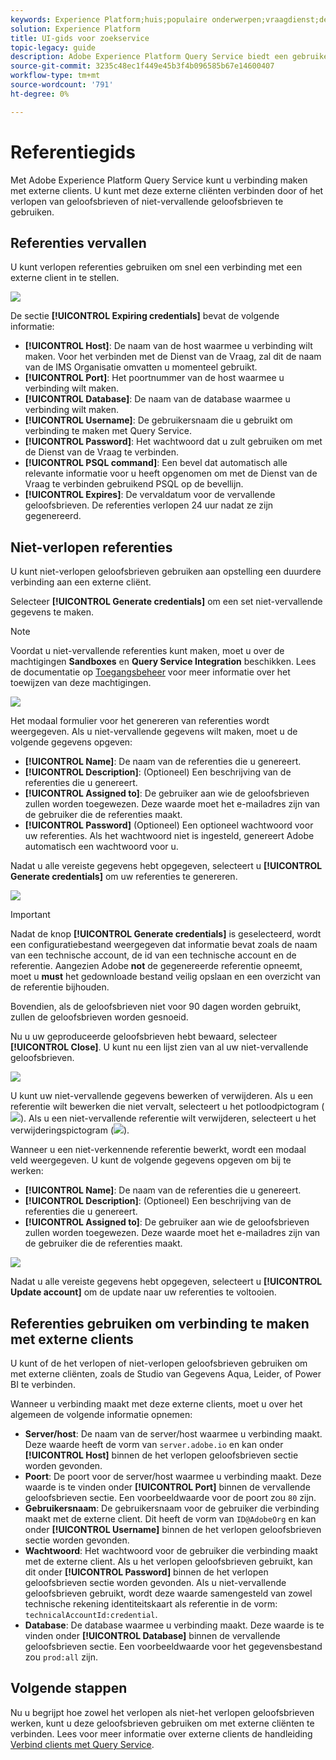 ```yaml
---
keywords: Experience Platform;huis;populaire onderwerpen;vraagdienst;de dienst van de Vraag;vraag;vraagredacteur;de redacteur van de vraag;de redacteur van de Vraag;
solution: Experience Platform
title: UI-gids voor zoekservice
topic-legacy: guide
description: Adobe Experience Platform Query Service biedt een gebruikersinterface die kan worden gebruikt voor het schrijven en uitvoeren van query's, het weergeven van eerder uitgevoerde query's en het openen van query's die zijn opgeslagen door gebruikers binnen uw IMS-organisatie.
source-git-commit: 3235c48ec1f449e45b3f4b096585b67e14600407
workflow-type: tm+mt
source-wordcount: '791'
ht-degree: 0%

---
```



# Referentiegids

Met Adobe Experience Platform Query Service kunt u verbinding maken met externe clients. U kunt met deze externe cliënten verbinden door of het verlopen van geloofsbrieven of niet-vervallende geloofsbrieven te gebruiken.

## Referenties vervallen

U kunt verlopen referenties gebruiken om snel een verbinding met een externe client in te stellen.

![](../images/ui/credentials/expiring-credentials.png)

De sectie **[!UICONTROL Expiring credentials]** bevat de volgende informatie:

- **[!UICONTROL Host]**: De naam van de host waarmee u verbinding wilt maken. Voor het verbinden met de Dienst van de Vraag, zal dit de naam van de IMS Organisatie omvatten u momenteel gebruikt.
- **[!UICONTROL Port]**: Het poortnummer van de host waarmee u verbinding wilt maken.
- **[!UICONTROL Database]**: De naam van de database waarmee u verbinding wilt maken.
- **[!UICONTROL Username]**: De gebruikersnaam die u gebruikt om verbinding te maken met Query Service.
- **[!UICONTROL Password]**: Het wachtwoord dat u zult gebruiken om met de Dienst van de Vraag te verbinden.
- **[!UICONTROL PSQL command]**: Een bevel dat automatisch alle relevante informatie voor u heeft opgenomen om met de Dienst van de Vraag te verbinden gebruikend PSQL op de bevellijn.
- **[!UICONTROL Expires]**: De vervaldatum voor de vervallende geloofsbrieven. De referenties verlopen 24 uur nadat ze zijn gegenereerd.

## Niet-verlopen referenties

U kunt niet-verlopen geloofsbrieven gebruiken aan opstelling een duurdere verbinding aan een externe cliënt.

Selecteer **[!UICONTROL Generate credentials]** om een set niet-vervallende gegevens te maken.

>[!NOTE]
>
>Voordat u niet-vervallende referenties kunt maken, moet u over de machtigingen **Sandboxes** en **Query Service Integration** beschikken. Lees de documentatie op [Toegangsbeheer](../../access-control/home.md) voor meer informatie over het toewijzen van deze machtigingen.

![](../images/ui/credentials/generate-credentials.png)

Het modaal formulier voor het genereren van referenties wordt weergegeven. Als u niet-vervallende gegevens wilt maken, moet u de volgende gegevens opgeven:

- **[!UICONTROL Name]**: De naam van de referenties die u genereert.
- **[!UICONTROL Description]**: (Optioneel) Een beschrijving van de referenties die u genereert.
- **[!UICONTROL Assigned to]**: De gebruiker aan wie de geloofsbrieven zullen worden toegewezen. Deze waarde moet het e-mailadres zijn van de gebruiker die de referenties maakt.
- **[!UICONTROL Password]** (Optioneel) Een optioneel wachtwoord voor uw referenties. Als het wachtwoord niet is ingesteld, genereert Adobe automatisch een wachtwoord voor u.

Nadat u alle vereiste gegevens hebt opgegeven, selecteert u **[!UICONTROL Generate credentials]** om uw referenties te genereren.

![](../images/ui/credentials/create-account.png)

>[!IMPORTANT]
>
>Nadat de knop **[!UICONTROL Generate credentials]** is geselecteerd, wordt een configuratiebestand weergegeven dat informatie bevat zoals de naam van een technische account, de id van een technische account en de referentie. Aangezien Adobe **not** de gegenereerde referentie opneemt, moet u **must** het gedownloade bestand veilig opslaan en een overzicht van de referentie bijhouden.
>
>Bovendien, als de geloofsbrieven niet voor 90 dagen worden gebruikt, zullen de geloofsbrieven worden gesnoeid.

Nu u uw geproduceerde geloofsbrieven hebt bewaard, selecteer **[!UICONTROL Close]**. U kunt nu een lijst zien van al uw niet-vervallende geloofsbrieven.

![](../images/ui/credentials/list-credentials.png)

U kunt uw niet-vervallende gegevens bewerken of verwijderen. Als u een referentie wilt bewerken die niet vervalt, selecteert u het potloodpictogram (![](../images/ui/credentials/edit-icon.png)). Als u een niet-vervallende referentie wilt verwijderen, selecteert u het verwijderingspictogram (![](../images/ui/credentials/delete-icon.png)).

Wanneer u een niet-verkennende referentie bewerkt, wordt een modaal veld weergegeven. U kunt de volgende gegevens opgeven om bij te werken:

- **[!UICONTROL Name]**: De naam van de referenties die u genereert.
- **[!UICONTROL Description]**: (Optioneel) Een beschrijving van de referenties die u genereert.
- **[!UICONTROL Assigned to]**: De gebruiker aan wie de geloofsbrieven zullen worden toegewezen. Deze waarde moet het e-mailadres zijn van de gebruiker die de referenties maakt.

![](../images/ui/credentials/update-credentials.png)

Nadat u alle vereiste gegevens hebt opgegeven, selecteert u **[!UICONTROL Update account]** om de update naar uw referenties te voltooien.

## Referenties gebruiken om verbinding te maken met externe clients

U kunt of de het verlopen of niet-verlopen geloofsbrieven gebruiken om met externe cliënten, zoals de Studio van Gegevens Aqua, Leider, of Power BI te verbinden.

Wanneer u verbinding maakt met deze externe clients, moet u over het algemeen de volgende informatie opnemen:

- **Server/host**: De naam van de server/host waarmee u verbinding maakt. Deze waarde heeft de vorm van `server.adobe.io` en kan onder **[!UICONTROL Host]** binnen de het verlopen geloofsbrieven sectie worden gevonden.
- **Poort**: De poort voor de server/host waarmee u verbinding maakt. Deze waarde is te vinden onder **[!UICONTROL Port]** binnen de vervallende geloofsbrieven sectie. Een voorbeeldwaarde voor de poort zou `80` zijn.
- **Gebruikersnaam**: De gebruikersnaam voor de gebruiker die verbinding maakt met de externe client. Dit heeft de vorm van `ID@AdobeOrg` en kan onder **[!UICONTROL Username]** binnen de het verlopen geloofsbrieven sectie worden gevonden.
- **Wachtwoord**: Het wachtwoord voor de gebruiker die verbinding maakt met de externe client. Als u het verlopen geloofsbrieven gebruikt, kan dit onder **[!UICONTROL Password]** binnen de het verlopen geloofsbrieven sectie worden gevonden. Als u niet-vervallende geloofsbrieven gebruikt, wordt deze waarde samengesteld van zowel technische rekening identiteitskaart als referentie in de vorm: `technicalAccountId:credential`.
- **Database**: De database waarmee u verbinding maakt. Deze waarde is te vinden onder **[!UICONTROL Database]** binnen de vervallende geloofsbrieven sectie. Een voorbeeldwaarde voor het gegevensbestand zou `prod:all` zijn.

## Volgende stappen

Nu u begrijpt hoe zowel het verlopen als niet-het verlopen geloofsbrieven werken, kunt u deze geloofsbrieven gebruiken om met externe cliënten te verbinden. Lees voor meer informatie over externe clients de handleiding [Verbind clients met Query Service](../clients/overview.md).
